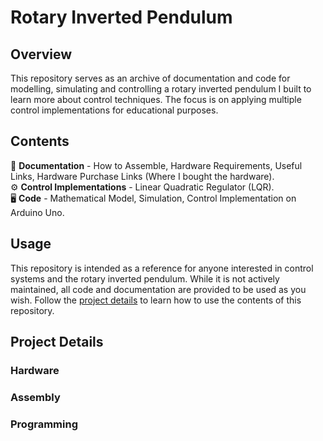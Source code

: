 # Rotary Inverted Pendulum
## Overview
This repository serves as an archive of documentation and code for modelling, simulating and controlling a rotary inverted pendulum I built to learn more about control techniques. The focus is on applying multiple control implementations for educational purposes.

## Contents
📖 **Documentation** - How to Assemble, Hardware Requirements, Useful Links, Hardware Purchase Links (Where I bought the hardware). \
⚙️ **Control Implementations** - Linear Quadratic Regulator (LQR). \
🖥️ **Code** - Mathematical Model, Simulation, Control Implementation on Arduino Uno.

## Usage 
This repository is intended as a reference for anyone interested in control systems and the rotary inverted pendulum. While it is not actively maintained, all code and documentation are provided to be used as you wish. Follow the [project details](#projectdetails) to learn how to use the contents of this repository.

## Project Details <a id='projectdetails'></a>
### Hardware
### Assembly
### Programming



